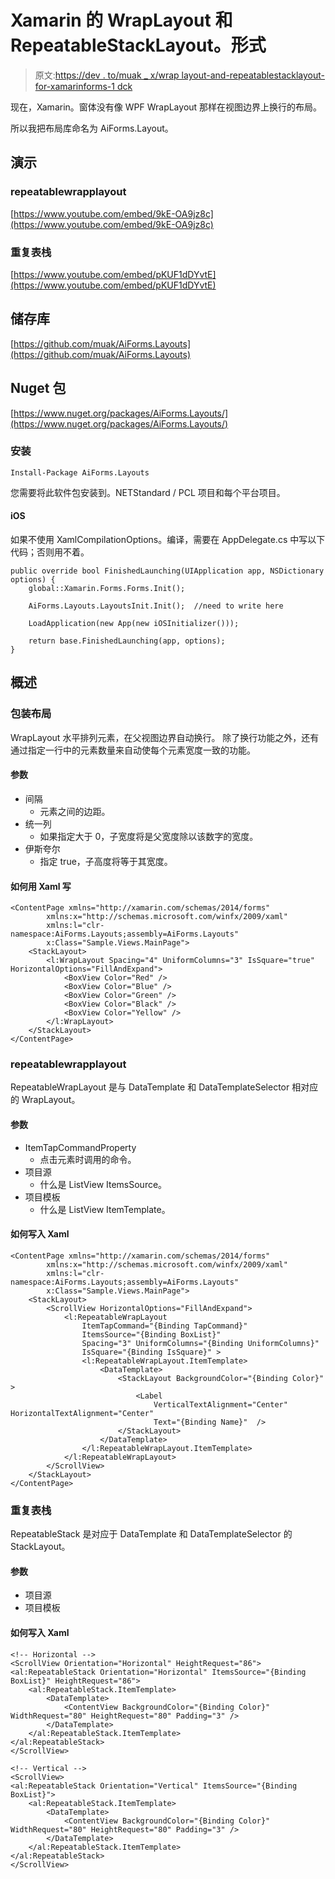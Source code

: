 # Xamarin 的 WrapLayout 和 RepeatableStackLayout。形式

> 原文:[https://dev . to/muak _ x/wrap layout-and-repeatablestacklayout-for-xamarinforms-1 dck](https://dev.to/muak_x/wraplayout-and-repeatablestacklayout-for-xamarinforms-1dck)

现在，Xamarin。窗体没有像 WPF WrapLayout 那样在视图边界上换行的布局。

所以我把布局库命名为 AiForms.Layout。

## [](#demo)演示

### repeatablewrapplayout

[https://www.youtube.com/embed/9kE-OA9jz8c](https://www.youtube.com/embed/9kE-OA9jz8c)

### [](#repeatablestack)重复表栈

[https://www.youtube.com/embed/pKUF1dDYvtE](https://www.youtube.com/embed/pKUF1dDYvtE)

## [](#repository)储存库

[https://github.com/muak/AiForms.Layouts](https://github.com/muak/AiForms.Layouts)

## [](#nuget-package)Nuget 包

[https://www.nuget.org/packages/AiForms.Layouts/](https://www.nuget.org/packages/AiForms.Layouts/)

### [](#installation)安装

```
Install-Package AiForms.Layouts 
```

您需要将此软件包安装到。NETStandard / PCL 项目和每个平台项目。

#### [](#ios)iOS

如果不使用 XamlCompilationOptions。编译，需要在 AppDelegate.cs 中写以下代码；否则用不着。

```
public override bool FinishedLaunching(UIApplication app, NSDictionary options) {
    global::Xamarin.Forms.Forms.Init();

    AiForms.Layouts.LayoutsInit.Init();  //need to write here

    LoadApplication(new App(new iOSInitializer()));

    return base.FinishedLaunching(app, options);
} 
```

## [](#overview)概述

### [](#wraplayout)包装布局

WrapLayout 水平排列元素，在父视图边界自动换行。
除了换行功能之外，还有通过指定一行中的元素数量来自动使每个元素宽度一致的功能。

#### [](#parameters)参数

*   间隔
    *   元素之间的边距。
*   统一列
    *   如果指定大于 0，子宽度将是父宽度除以该数字的宽度。
*   伊斯夸尔
    *   指定 true，子高度将等于其宽度。

#### [](#how-to-write-with-xaml)如何用 Xaml 写

```
<ContentPage xmlns="http://xamarin.com/schemas/2014/forms"
        xmlns:x="http://schemas.microsoft.com/winfx/2009/xaml"
        xmlns:l="clr-namespace:AiForms.Layouts;assembly=AiForms.Layouts"
        x:Class="Sample.Views.MainPage">
    <StackLayout>
        <l:WrapLayout Spacing="4" UniformColumns="3" IsSquare="true" HorizontalOptions="FillAndExpand">
            <BoxView Color="Red" />
            <BoxView Color="Blue" />
            <BoxView Color="Green" />
            <BoxView Color="Black" />
            <BoxView Color="Yellow" />
        </l:WrapLayout>
    </StackLayout>
</ContentPage> 
```

### repeatablewrapplayout

RepeatableWrapLayout 是与 DataTemplate 和 DataTemplateSelector 相对应的 WrapLayout。

#### [](#parameters)参数

*   ItemTapCommandProperty
    *   点击元素时调用的命令。
*   项目源
    *   什么是 ListView ItemsSource。
*   项目模板
    *   什么是 ListView ItemTemplate。

#### [](#how-to-write-to-xaml)如何写入 Xaml

```
<ContentPage xmlns="http://xamarin.com/schemas/2014/forms"
        xmlns:x="http://schemas.microsoft.com/winfx/2009/xaml"
        xmlns:l="clr-namespace:AiForms.Layouts;assembly=AiForms.Layouts"
        x:Class="Sample.Views.MainPage">
    <StackLayout>
        <ScrollView HorizontalOptions="FillAndExpand">
            <l:RepeatableWrapLayout
                ItemTapCommand="{Binding TapCommand}"
                ItemsSource="{Binding BoxList}"
                Spacing="3" UniformColumns="{Binding UniformColumns}"
                IsSquare="{Binding IsSquare}" >
                <l:RepeatableWrapLayout.ItemTemplate>
                    <DataTemplate>
                        <StackLayout BackgroundColor="{Binding Color}" >
                            <Label
                                VerticalTextAlignment="Center" HorizontalTextAlignment="Center"
                                Text="{Binding Name}"  />
                        </StackLayout>
                    </DataTemplate>
                </l:RepeatableWrapLayout.ItemTemplate>
            </l:RepeatableWrapLayout>
        </ScrollView>
    </StackLayout>
</ContentPage> 
```

### [](#repeatablestack)重复表栈

RepeatableStack 是对应于 DataTemplate 和 DataTemplateSelector 的 StackLayout。

#### [](#parameters)参数

*   项目源
*   项目模板

#### [](#how-to-write-to-xaml)如何写入 Xaml

```
<!-- Horizontal -->
<ScrollView Orientation="Horizontal" HeightRequest="86">
<al:RepeatableStack Orientation="Horizontal" ItemsSource="{Binding BoxList}" HeightRequest="86">
    <al:RepeatableStack.ItemTemplate>
        <DataTemplate>
            <ContentView BackgroundColor="{Binding Color}" WidthRequest="80" HeightRequest="80" Padding="3" />
        </DataTemplate>
    </al:RepeatableStack.ItemTemplate>
</al:RepeatableStack>
</ScrollView>

<!-- Vertical -->
<ScrollView>
<al:RepeatableStack Orientation="Vertical" ItemsSource="{Binding BoxList}">
    <al:RepeatableStack.ItemTemplate>
        <DataTemplate>
            <ContentView BackgroundColor="{Binding Color}" WidthRequest="80" HeightRequest="80" Padding="3" />
        </DataTemplate>
    </al:RepeatableStack.ItemTemplate>
</al:RepeatableStack>
</ScrollView> 
```